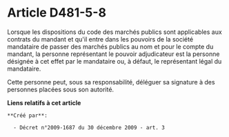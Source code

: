 # Article D481-5-8

Lorsque les dispositions du code des marchés publics sont applicables aux contrats du mandant et qu'il entre dans les
pouvoirs de la société mandataire de passer des marchés publics au nom et pour le compte du mandant, la personne représentant
le pouvoir adjudicateur est la personne désignée à cet effet par le mandataire ou, à défaut, le représentant légal du
mandataire. 

Cette personne peut, sous sa responsabilité, déléguer sa signature à des personnes placées sous son autorité.

**Liens relatifs à cet article**

	**Créé par**:

	  - Décret n°2009-1687 du 30 décembre 2009 - art. 3
